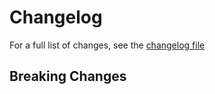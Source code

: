 # Changelog
For a full list of changes, see the [changelog file](https://github.com/deissh/osu-api-server/blob/master/CHANGELOG.md)

## Breaking Changes
